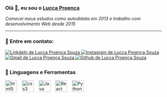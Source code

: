 ### Olá 👋, eu sou o [Lucca Proença](https://lukealter.com.br/)
_Comecei meus estudos como autodidata em 2013 e trabalho com desenvolvimento Web desde 2015_

---

### 📧 Entre em contato: 

<div id="social">
  <a target="_blank" href="http://linkedin.com/in/lucca-proença-souza" rel="nofollow">
   <img alt="LinkdeIn de Lucca Proença Souza" src="https://img.shields.io/badge/LinkedIn-0077B5?style=for-the-badge&logo=linkedin&logoColor=white%22%3E"/>
  </a>
  <a target="_blank" href="https://www.instagram.com/luke_alter/" rel="nofollow">
   <img alt="Instagram de Lucca Proença Souza" src="https://img.shields.io/badge/Instagram-E4405F?style=for-the-badge&logo=instagram&logoColor=white%22%3E"/>
  </a>
  <a href="mailto:luccaproenca@gmail.com?Subject=Título%20da%20mensagem">
    <img alt="Gmail de Lucca Proença Souza" src="https://img.shields.io/badge/Gmail-D14836?style=for-the-badge&logo=gmail&logoColor=white%22%3E"/>
  </a>
  <a target="_blank" href="https://github.com/luccaproenca" rel="nofollow">
    <img alt="Github de Lucca Proença Souza" src="https://img.shields.io/badge/GitHub-100000?style=for-the-badge&logo=github&logoColor=white%22%3E"/>
  </a>
</div>

##

### 🔨 Linguagens e Ferramentas

<p>
  <img alt="html5" width="38px" src="https://cdn.jsdelivr.net/gh/devicons/devicon/icons/html5/html5-plain.svg" />
  &nbsp;&nbsp;
  <img alt="css3" width="38px" src="https://cdn.jsdelivr.net/gh/devicons/devicon/icons/css3/css3-plain.svg" />
  &nbsp;&nbsp;
  <img alt="Java script" width="38px" src="https://cdn.jsdelivr.net/gh/devicons/devicon/icons/javascript/javascript-plain.svg" />
  &nbsp;&nbsp;
  <img alt="React" width="38px" src="https://cdn.jsdelivr.net/gh/devicons/devicon/icons/react/react-original.svg" />
  &nbsp;&nbsp;
  <img alt="Python" width="38px" src="https://cdn.jsdelivr.net/gh/devicons/devicon/icons/python/python-original.svg" />
 </p>
